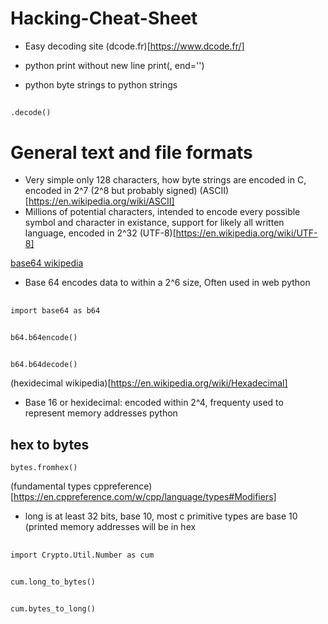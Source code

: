 # Hacking-Cheat-Sheet

- Easy decoding site
(dcode.fr)[https://www.dcode.fr/]


- python print without new line
print(, end='')

- python byte strings to python strings
##
    .decode()

# General text and file formats
- Very simple only 128 characters, how byte strings are encoded in C, encoded in 2^7 (2^8 but probably signed)
(ASCII)[https://en.wikipedia.org/wiki/ASCII]
- Millions of potential characters, intended to encode every possible symbol and character in existance, support for likely all written language, encoded in 2^32
(UTF-8)[https://en.wikipedia.org/wiki/UTF-8]

[base64 wikipedia](https://en.wikipedia.org/wiki/Base64)
- Base 64 encodes data to within a 2^6 size, Often used in web
python
##
    import base64 as b64
##
    b64.b64encode()
##
    b64.b64decode()

(hexidecimal wikipedia)[https://en.wikipedia.org/wiki/Hexadecimal]
- Base 16 or hexidecimal: encoded within 2^4, frequenty used to represent memory addresses
python
## hex to bytes
    bytes.fromhex()

(fundamental types cppreference)[https://en.cppreference.com/w/cpp/language/types#Modifiers]
- long is at least 32 bits, base 10, most c primitive types are base 10 (printed memory addresses will be in hex
##
    import Crypto.Util.Number as cum
##
    cum.long_to_bytes()
##
    cum.bytes_to_long()
